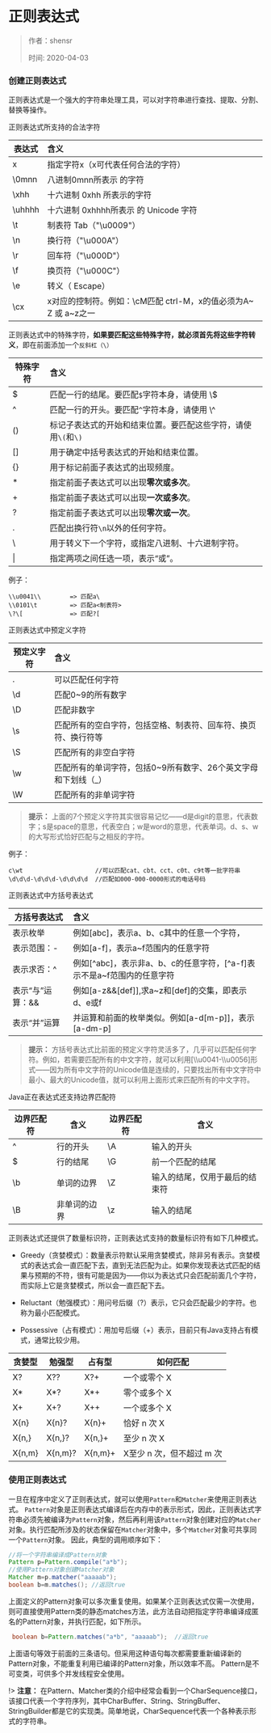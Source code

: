 # 正则表达式

> 作者：shensr 
>
> 时间: 2020-04-03

### 创建正则表达式

正则表达式是一个强大的字符串处理工具，可以对字符串进行查找、提取、分割、替换等操作。

正则表达式所支持的合法字符

| 表达式 | 含义                                                         |
| ------ | :----------------------------------------------------------- |
| x      | 指定字符x（x可代表任何合法的字符）                           |
| \0mnn  | 八进制0mnn所表示 的字符                                      |
| \xhh   | 十六进制 0xhh 所表示的字符                                   |
| \uhhhh | 十六进制 0xhhhh所表示 的 Unicode 字符                        |
| \t     | 制表符 Tab（"\u0009"）                                       |
| \n     | 换行符（"\u000A"）                                           |
| \r     | 回车符（"\u000D"）                                           |
| \f     | 换页符（"\u000C"）                                           |
| \e     | 转义（ Escape）                                              |
| \cx    | x对应的控制符。例如：\cM匹配 ctrl-M，x的值必须为A\~ Z 或 a\~z之一 |

正则表达式中的特殊字符，**如果要匹配这些特殊字符，就必须首先将这些字符转义**，即在前面添加一个`反斜杠（\）`

| 特殊字符 | 含义                                                         |
| -------- | :----------------------------------------------------------- |
| $        | 匹配一行的结尾。要匹配`$`字符本身，请使用 \\$                |
| ^        | 匹配一行的开头。要匹配`^`字符本身，请使用 \\^                |
| ()       | 标记子表达式的开始和结束位置。要匹配这些字符，请使用`\(`和`\)` |
| []       | 用于确定中括号表达式的开始和结束位置。                       |
| {}       | 用于标记前面子表达式的出现频度。                             |
| *        | 指定前面子表达式可以出现**零次或多次**。                     |
| +        | 指定前面子表达式可以出现**一次或多次**。                     |
| ?        | 指定前面子表达式可以出现**零次或一次**。                     |
| .        | 匹配出换行符`\n`以外的任何字符。                             |
| \        | 用于转义下一个字符，或指定八进制、十六进制字符。             |
| \|       | 指定两项之间任选一项，表示“或”。                             |

例子：

```text
\\u0041\\        => 匹配a\
\\0101\t         => 匹配a<制表符>
\?\[             => 匹配?[
```

正则表达式中预定义字符

| 预定义字符 | 含义                                                         |
| ---------- | :----------------------------------------------------------- |
| .          | 可以匹配任何字符                                             |
| \d         | 匹配0\~9的所有数字                                           |
| \D         | 匹配非数字                                                   |
| \s         | 匹配所有的空白字符，包括空格、制表符、回车符、换页符、换行符等 |
| \S         | 匹配所有的非空白字符                                         |
| \w         | 匹配所有的单词字符，包括0\~9所有数字、26个英文字母和下划线（_） |
| \W         | 匹配所有的非单词字符                                         |


> **提示：**
> 上面的7个预定义字符其实很容易记忆——d是digit的意思，代表数字；s是space的意思，代表空白；w是word的意思，代表单词。d、s、w的大写形式恰好匹配与之相反的字符。

例子：

```text
c\wt  					//可以匹配cat、cbt、cct、c0t、c9t等一批字符串 
\d\d\d-\d\d\d-\d\d\d\d  //匹配如000-000-0000形式的电话号码
```

正则表达式中方括号表达式



| 方括号表达式     | 含义                                                         |
| ---------------- | :----------------------------------------------------------- |
| 表示枚举         | 例如[abc]，表示a、b、c其中的任意一个字符，                   |
| 表示范围：-      | 例如[a-f]，表示a\~f范围内的任意字符                          |
| 表示求否：^      | 例如[\^abc]，表示非a、b、c的任意字符，[\^a-f]表示不是a\~f范围内的任意字符 |
| 表示“与”运算：&& | 例如[a-z&&[def]],求a\~z和[def]的交集，即表示d、e或f          |
| 表示“并”运算     | 并运算和前面的枚举类似。例如[a-d[m-p]]，表示[a-dm-p]         |

> **提示：**
  方括号表达式比前面的预定义字符灵活多了，几乎可以匹配任何字符。例如，若需要匹配所有的中文字符，就可以利用[\\\u0041-\\\u0056]形式——因为所有中文字符的Unicode值是连续的，只要找出所有中文字符中最小、最大的Unicode值，就可以利用上面形式来匹配所有的中文字符。

Java正在表达式还支持边界匹配符

| 边界匹配符 | 含义         | 边界匹配符 | 含义                           |
| ---------- | ------------ | ---------- | ------------------------------ |
| ^          | 行的开头     | \A         | 输入的开头                     |
| $          | 行的结尾     | \G         | 前一个匹配的结尾               |
| \b         | 单词的边界   | \Z         | 输入的结尾，仅用于最后的结束符 |
| \B         | 非单词的边界 | \z         | 输入的结尾                     |

正则表达式还提供了数量标识符，正则表达式支持的数量标识符有如下几种模式。

-  Greedy（贪婪模式）：数量表示符默认采用贪婪模式，除非另有表示。贪婪模式的表达式会一直匹配下去，直到无法匹配为止。如果你发现表达式匹配的结果与预期的不符，很有可能是因为——你以为表达式只会匹配前面几个字符，而实际上它是贪婪模式，所以会一直匹配下去。

- Reluctant（勉强模式）：用问号后缀（?）表示，它只会匹配最少的字符。也称为最小匹配模式。

- Possessive（占有模式）：用加号后缀（+）表示，目前只有Java支持占有模式，通常比较少用。

| 贪婪型 | 勉强型  | 占有型  | 如何匹配                  |
| ------ | ------- | ------- | ------------------------- |
| X?     | X??     | X?+     | 一个或零个 X              |
| X*     | X*?     | X*+     | 零个或多个 X              |
| X+     | X+?     | X++     | 一个或多个 X              |
| X{n}   | X{n}?   | X{n}+   | 恰好 n 次 X               |
| X{n,}  | X{n,}?  | X{n,}+  | 至少 n 次 X               |
| X{n,m} | X{n,m}? | X{n,m}+ | X至少 n 次，但不超过 m 次 |



### 使用正则表达式

一旦在程序中定义了正则表达式，就可以使用`Pattern`和`Matcher`来使用正则表达式。
`Pattern`对象是正则表达式编译后在内存中的表示形式，因此，正则表达式字符串必须先被编译为`Pattern`对象，然后再利用该`Pattern`对象创建对应的`Matcher`对象。执行匹配所涉及的状态保留在`Matcher`对象中，多个`Matcher`对象可共享同一个`Pattern`对象。
因此，典型的调用顺序如下：

```java
//将一个字符串编译成Pattern对象       
Pattern p=Pattern.compile("a*b"); 
//使用Pattern对象创建Matcher对象 
Matcher m=p.matcher("aaaaab"); 
boolean b=m.matches(); //返回true
```

上面定义的Pattern对象可以多次重复使用。如果某个正则表达式仅需一次使用，则可直接使用Pattern类的静态matches方法，此方法自动把指定字符串编译成匿名的Pattern对象，并执行匹配，如下所示。

```java
 boolean b=Pattern.matches("a*b", "aaaaab");  //返回true
```

上面语句等效于前面的三条语句。但采用这种语句每次都需要重新编译新的Pattern对象，不能重复利用已编译的Pattern对象，所以效率不高。
Pattern是不可变类，可供多个并发线程安全使用。

!> **注意：**
在Pattern、Matcher类的介绍中经常会看到一个CharSequence接口，该接口代表一个字符序列，其中CharBuffer、String、StringBuffer、StringBuilder都是它的实现类。简单地说，CharSequence代表一个各种表示形式的字符串。